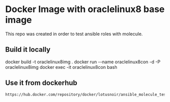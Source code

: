 # Docker Image with oraclelinux8 base image 

This repo was created in order to test ansible roles with molecule.

## Build it locally

  docker build -t oraclelinux8img .
  docker run --name oraclelinux8con -d -P oraclelinux8img
  docker exec -it oraclelinux8con bash

## Use it from dockerhub

    https://hub.docker.com/repository/docker/lotusnoir/ansible_molecule_test_images:oraclelinux8
